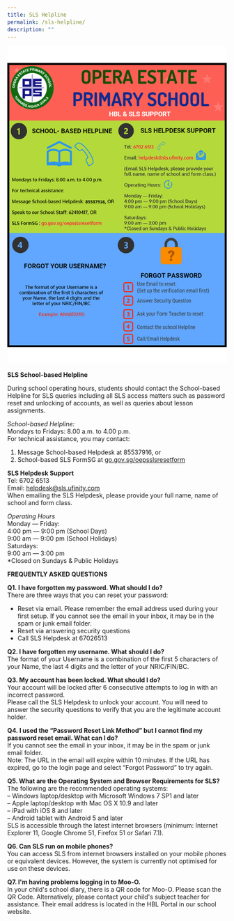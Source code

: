 ```yaml
---
title: SLS Helpline
permalink: /sls-helpline/
description: ""
---
```

<img src="/images/sls.png">
<p><strong>SLS School-based Helpline</strong></p>
<p>During school operating hours, students should contact the School-based Helpline for SLS queries including all SLS access matters such as password reset and unlocking of accounts, as well as queries about lesson assignments.</p>
<p><em>School-based Helpline:<br /></em>Mondays to Fridays: 8.00 a.m. to 4.00 p.m.<br />For technical assistance, you may contact:</p>
<ol>
<li>Message School-based Helpdesk at 85537916, or</li>
<li>School-based SLS FormSG at&nbsp;<a href="http://go.gov.sg/oepsslsresetform">go.<u>gov.sg/oepsslsresetform</u></a></li>
</ol>
<p><strong>SLS Helpdesk Support<br /></strong>Tel: 6702 6513<br />Email: <a href="mailto:helpdesk@sls.ufinity.com">helpdesk@sls.ufinity.com</a><br />When emailing the SLS Helpdesk, please provide your full name, name of school and form class.</p>
<p><em>Operating Hours<br /></em>Monday ― Friday:<br />4:00 pm ― 9:00 pm (School Days)<br />9:00 am ― 9:00 pm (School Holidays)<br />Saturdays:<br />9:00 am ― 3:00 pm<br />*Closed on Sundays &amp; Public Holidays</p>
<p><strong>FREQUENTLY ASKED QUESTIONS</strong></p>
<p><strong>Q1.&nbsp;</strong><strong>I have forgotten my password. What should I do?<br /></strong>There are three ways that you can reset your password:</p>
<ul>
<li>Reset via email. Please remember the email address used during your first setup. If you cannot see the email in your inbox, it may be in the spam or junk email folder.</li>
<li>Reset via answering security questions</li>
<li>Call SLS Helpdesk at 67026513</li>
</ul>
<p><strong>Q2. I have forgotten my username. What should I do?<br /></strong>The format of your Username&nbsp;is a combination of the first 5 characters of your Name, the last 4 digits and the letter of your NRIC/FIN/BC.</p>
<p><strong>Q3. My account has been locked. What should I do?<br /></strong>Your account will be locked after 6 consecutive attempts to log in with an incorrect password.<br />Please call the SLS Helpdesk to unlock your account. You will need to answer the security questions to verify that you are the legitimate account holder.</p>
<p><strong>Q4.&nbsp;</strong><strong>I used the &ldquo;Password Reset Link Method&rdquo; but I cannot find my password reset email. What can I do?<br /></strong>If you cannot see the email in your inbox, it may be in the spam or junk email folder.<br />Note: The URL in the email will expire within 10 minutes. If the URL has expired, go to the login page and select &ldquo;Forgot Password&rdquo; to try again.</p>
<p><strong>Q5. What are the Operating System and Browser Requirements for SLS?<br /></strong>The following are the recommended operating systems:<br />&ndash; Windows laptop/desktop with Microsoft Windows 7 SP1 and later<br />&ndash; Apple laptop/desktop with Mac OS X 10.9 and later<br />&ndash; iPad with iOS 8 and later<br />&ndash; Android tablet with Android 5 and later<br />SLS is accessible through the latest internet browsers (minimum: Internet Explorer 11, Google Chrome 51, Firefox&nbsp;51 or Safari 7.1).</p>
<p><strong>Q6. Can SLS run on mobile phones?<br /></strong>You can access SLS from internet browsers installed on your mobile phones or equivalent devices. However, the system is currently not optimised for use on these devices.</p>
<p><strong>Q7. I'm having problems logging in to Moo-O.<br /></strong>In your child's school diary, there is a QR code for Moo-O. Please scan the QR Code. Alternatively, please contact your child's subject teacher for assistance. Their email address is located in the HBL Portal in our school website.</p>